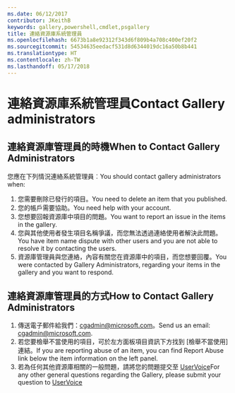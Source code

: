 ```yaml
---
ms.date: 06/12/2017
contributor: JKeithB
keywords: gallery,powershell,cmdlet,psgallery
title: 連絡資源庫系統管理員
ms.openlocfilehash: 6673b1a8e92312f343d6f809b4a708c400ef20f2
ms.sourcegitcommit: 54534635eedacf531d8d6344019dc16a50b8b441
ms.translationtype: HT
ms.contentlocale: zh-TW
ms.lasthandoff: 05/17/2018
---
```

# <a name="contact-gallery-administrators"></a><span data-ttu-id="2b18a-103">連絡資源庫系統管理員</span><span class="sxs-lookup"><span data-stu-id="2b18a-103">Contact Gallery administrators</span></span>

## <a name="when-to-contact-gallery-administrators"></a><span data-ttu-id="2b18a-104">連絡資源庫管理員的時機</span><span class="sxs-lookup"><span data-stu-id="2b18a-104">When to Contact Gallery Administrators</span></span>

<span data-ttu-id="2b18a-105">您應在下列情況連絡系統管理員︰</span><span class="sxs-lookup"><span data-stu-id="2b18a-105">You should contact gallery administrators when:</span></span>

1. <span data-ttu-id="2b18a-106">您需要刪除已發行的項目。</span><span class="sxs-lookup"><span data-stu-id="2b18a-106">You need to delete an item that you published.</span></span>
2. <span data-ttu-id="2b18a-107">您的帳戶需要協助。</span><span class="sxs-lookup"><span data-stu-id="2b18a-107">You need help with your account.</span></span>
3. <span data-ttu-id="2b18a-108">您想要回報資源庫中項目的問題。</span><span class="sxs-lookup"><span data-stu-id="2b18a-108">You want to report an issue in the items in the gallery.</span></span>
4. <span data-ttu-id="2b18a-109">您與其他使用者發生項目名稱爭議，而您無法透過連絡使用者解決此問題。</span><span class="sxs-lookup"><span data-stu-id="2b18a-109">You have item name dispute with other users and you are not able to resolve it by contacting the users.</span></span>
5. <span data-ttu-id="2b18a-110">資源庫管理員與您連絡，內容有關您在資源庫中的項目，而您想要回覆。</span><span class="sxs-lookup"><span data-stu-id="2b18a-110">You were contacted by Gallery Administrators, regarding your items in the gallery and you want to respond.</span></span>

## <a name="how-to-contact-gallery-administrators"></a><span data-ttu-id="2b18a-111">連絡資源庫管理員的方式</span><span class="sxs-lookup"><span data-stu-id="2b18a-111">How to Contact Gallery Administrators</span></span>

1. <span data-ttu-id="2b18a-112">傳送電子郵件給我們：cgadmin@microsoft.com。</span><span class="sxs-lookup"><span data-stu-id="2b18a-112">Send us an email: cgadmin@microsoft.com.</span></span>
2. <span data-ttu-id="2b18a-113">若您要檢舉不當使用的項目，可於左方面板項目資訊下方找到 [檢舉不當使用] 連結。</span><span class="sxs-lookup"><span data-stu-id="2b18a-113">If you are reporting abuse of an item, you can find Report Abuse link below the item information on the left panel.</span></span>
3. <span data-ttu-id="2b18a-114">若為任何其他資源庫相關的一般問題，請將您的問題提交至 [UserVoice](http://windowsserver.uservoice.com/forums/301869-powershell)</span><span class="sxs-lookup"><span data-stu-id="2b18a-114">For any other general questions regarding the Gallery, please submit your question to [UserVoice](http://windowsserver.uservoice.com/forums/301869-powershell)</span></span>